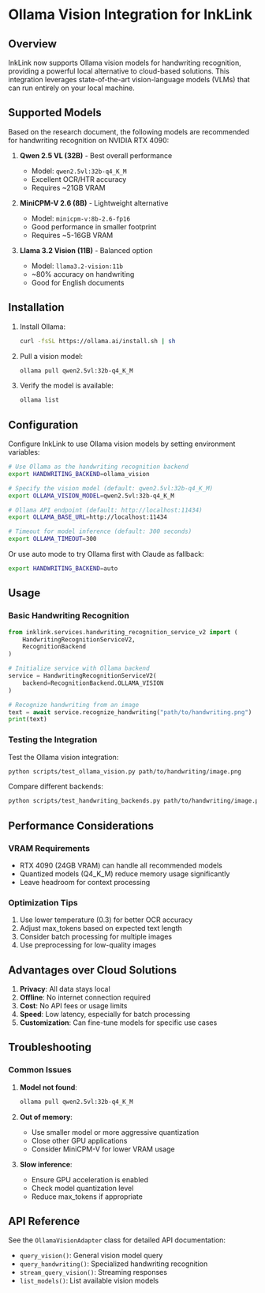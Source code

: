 # Ollama Vision Integration for InkLink

## Overview

InkLink now supports Ollama vision models for handwriting recognition, providing a powerful local alternative to cloud-based solutions. This integration leverages state-of-the-art vision-language models (VLMs) that can run entirely on your local machine.

## Supported Models

Based on the research document, the following models are recommended for handwriting recognition on NVIDIA RTX 4090:

1. **Qwen 2.5 VL (32B)** - Best overall performance
   - Model: `qwen2.5vl:32b-q4_K_M`
   - Excellent OCR/HTR accuracy
   - Requires ~21GB VRAM

2. **MiniCPM-V 2.6 (8B)** - Lightweight alternative
   - Model: `minicpm-v:8b-2.6-fp16`
   - Good performance in smaller footprint
   - Requires ~5-16GB VRAM

3. **Llama 3.2 Vision (11B)** - Balanced option
   - Model: `llama3.2-vision:11b`
   - ~80% accuracy on handwriting
   - Good for English documents

## Installation

1. Install Ollama:
   ```bash
   curl -fsSL https://ollama.ai/install.sh | sh
   ```

2. Pull a vision model:
   ```bash
   ollama pull qwen2.5vl:32b-q4_K_M
   ```

3. Verify the model is available:
   ```bash
   ollama list
   ```

## Configuration

Configure InkLink to use Ollama vision models by setting environment variables:

```bash
# Use Ollama as the handwriting recognition backend
export HANDWRITING_BACKEND=ollama_vision

# Specify the vision model (default: qwen2.5vl:32b-q4_K_M)
export OLLAMA_VISION_MODEL=qwen2.5vl:32b-q4_K_M

# Ollama API endpoint (default: http://localhost:11434)
export OLLAMA_BASE_URL=http://localhost:11434

# Timeout for model inference (default: 300 seconds)
export OLLAMA_TIMEOUT=300
```

Or use auto mode to try Ollama first with Claude as fallback:
```bash
export HANDWRITING_BACKEND=auto
```

## Usage

### Basic Handwriting Recognition

```python
from inklink.services.handwriting_recognition_service_v2 import (
    HandwritingRecognitionServiceV2,
    RecognitionBackend
)

# Initialize service with Ollama backend
service = HandwritingRecognitionServiceV2(
    backend=RecognitionBackend.OLLAMA_VISION
)

# Recognize handwriting from an image
text = await service.recognize_handwriting("path/to/handwriting.png")
print(text)
```

### Testing the Integration

Test the Ollama vision integration:
```bash
python scripts/test_ollama_vision.py path/to/handwriting/image.png
```

Compare different backends:
```bash
python scripts/test_handwriting_backends.py path/to/handwriting/image.png
```

## Performance Considerations

### VRAM Requirements
- RTX 4090 (24GB VRAM) can handle all recommended models
- Quantized models (Q4_K_M) reduce memory usage significantly
- Leave headroom for context processing

### Optimization Tips
1. Use lower temperature (0.3) for better OCR accuracy
2. Adjust max_tokens based on expected text length
3. Consider batch processing for multiple images
4. Use preprocessing for low-quality images

## Advantages over Cloud Solutions

1. **Privacy**: All data stays local
2. **Offline**: No internet connection required
3. **Cost**: No API fees or usage limits
4. **Speed**: Low latency, especially for batch processing
5. **Customization**: Can fine-tune models for specific use cases

## Troubleshooting

### Common Issues

1. **Model not found**:
   ```bash
   ollama pull qwen2.5vl:32b-q4_K_M
   ```

2. **Out of memory**:
   - Use smaller model or more aggressive quantization
   - Close other GPU applications
   - Consider MiniCPM-V for lower VRAM usage

3. **Slow inference**:
   - Ensure GPU acceleration is enabled
   - Check model quantization level
   - Reduce max_tokens if appropriate

## API Reference

See the `OllamaVisionAdapter` class for detailed API documentation:
- `query_vision()`: General vision model query
- `query_handwriting()`: Specialized handwriting recognition
- `stream_query_vision()`: Streaming responses
- `list_models()`: List available vision models